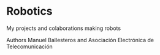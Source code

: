 Robotics
========================================

My projects and colaborations making robots

Authors Manuel Ballesteros and Asociación Electrónica de Telecomunicación
